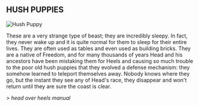 ## HUSH PUPPIES

![Hush Puppy](hushPuppy)

These are a very strange type of beast; they are incredibly sleepy. In fact,
they never wake up and it is quite normal for them to sleep for their entire
lives. They are often used as tables and even used as building bricks. They are
a native of Freedom, and for many thousands of years Head and his ancestors have
been mistaking them for Heels and causing so much trouble to the poor old hush
puppies that they evolved a defense mechanism: they somehow learned to teleport
themselves away. Nobody knows where they go, but the instant they see any of
Head's race, they disappear and won't return until they are sure the coast is
clear.

*> head over heels manual*
